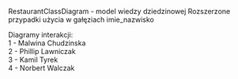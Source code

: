 RestaurantClassDiagram - model wiedzy dziedzinowej
Rozszerzone przypadki użycia w gałęziach imie_nazwisko    

Diagramy interakcji:  
1 - Malwina Chudzinska  
2 - Phillip Lawniczak  
3 - Kamil Tyrek  
4 - Norbert Walczak  
